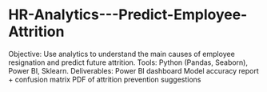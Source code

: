 # HR-Analytics---Predict-Employee-Attrition
Objective: Use analytics to understand the main causes of employee resignation and predict future attrition. Tools: Python (Pandas, Seaborn), Power BI, Sklearn. Deliverables: Power BI dashboard Model accuracy report + confusion matrix PDF of attrition prevention suggestions
